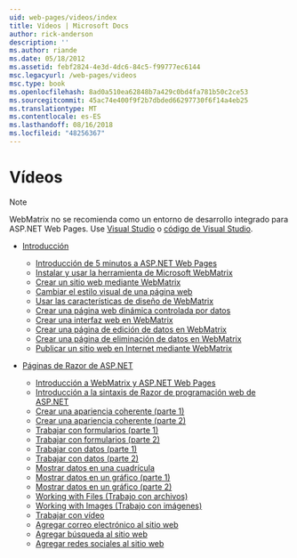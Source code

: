 ```yaml
---
uid: web-pages/videos/index
title: Vídeos | Microsoft Docs
author: rick-anderson
description: ''
ms.author: riande
ms.date: 05/18/2012
ms.assetid: febf2824-4e3d-4dc6-84c5-f99777ec6144
msc.legacyurl: /web-pages/videos
msc.type: book
ms.openlocfilehash: 8ad0a510ea62848b7a429c0bd4fa781b50c2ce53
ms.sourcegitcommit: 45ac74e400f9f2b7dbded66297730f6f14a4eb25
ms.translationtype: MT
ms.contentlocale: es-ES
ms.lasthandoff: 08/16/2018
ms.locfileid: "48256367"
---
```

<a name="videos"></a>Vídeos
====================

> [!NOTE] 
> WebMatrix no se recomienda como un entorno de desarrollo integrado para ASP.NET Web Pages. Use [Visual Studio](xref:aspnet/web-pages/overview/getting-started/program-asp-net-web-pages-in-visual-studio) o [código de Visual Studio](https://code.visualstudio.com/).

- [Introducción](introduction/index.md)

    - [Introducción de 5 minutos a ASP.NET Web Pages](introduction/5-minute-introduction-to-aspnet-web-pages.md)
    - [Instalar y usar la herramienta de Microsoft WebMatrix](introduction/install-and-use-the-microsoft-webmatrix-tool.md)
    - [Crear un sitio web mediante WebMatrix](introduction/create-a-website-using-webmatrix.md)
    - [Cambiar el estilo visual de una página web](introduction/change-the-visual-style-of-a-web-page.md)
    - [Usar las características de diseño de WebMatrix](introduction/use-the-layout-features-in-webmatrix.md)
    - [Crear una página web dinámica controlada por datos](introduction/create-a-data-driven-dynamic-web-page.md)
    - [Crear una interfaz web en WebMatrix](introduction/create-a-web-interface-in-webmatrix.md)
    - [Crear una página de edición de datos en WebMatrix](introduction/create-an-edit-data-page-in-webmatrix.md)
    - [Crear una página de eliminación de datos en WebMatrix](introduction/create-a-delete-data-page-in-webmatrix.md)
    - [Publicar un sitio web en Internet mediante WebMatrix](introduction/publish-a-website-to-the-internet-using-webmatrix.md)
- [Páginas de Razor de ASP.NET](aspnet-razor-pages/index.md)

    - [Introducción a WebMatrix y ASP.NET Web Pages](aspnet-razor-pages/getting-started-with-webmatrix-and-aspnet-web-pages.md)
    - [Introducción a la sintaxis de Razor de programación web de ASP.NET](aspnet-razor-pages/introduction-to-aspnet-web-programming-using-the-razor-syntax.md)
    - [Crear una apariencia coherente (parte 1)](aspnet-razor-pages/creating-a-consistent-look-part-1.md)
    - [Crear una apariencia coherente (parte 2)](aspnet-razor-pages/creating-a-consistent-look-part-2.md)
    - [Trabajar con formularios (parte 1)](aspnet-razor-pages/working-with-forms-part-1.md)
    - [Trabajar con formularios (parte 2)](aspnet-razor-pages/working-with-forms-part-2.md)
    - [Trabajar con datos (parte 1)](aspnet-razor-pages/working-with-data-part-1.md)
    - [Trabajar con datos (parte 2)](aspnet-razor-pages/working-with-data-part-2.md)
    - [Mostrar datos en una cuadrícula](aspnet-razor-pages/displaying-data-in-a-grid.md)
    - [Mostrar datos en un gráfico (parte 1)](aspnet-razor-pages/displaying-data-in-a-chart-part-1.md)
    - [Mostrar datos en un gráfico (parte 2)](aspnet-razor-pages/displaying-data-in-a-chart-part-2.md)
    - [Working with Files (Trabajo con archivos)](aspnet-razor-pages/working-with-files.md)
    - [Working with Images (Trabajo con imágenes)](aspnet-razor-pages/working-with-images.md)
    - [Trabajar con vídeo](aspnet-razor-pages/working-with-video.md)
    - [Agregar correo electrónico al sitio web](aspnet-razor-pages/adding-email-to-your-web-site.md)
    - [Agregar búsqueda al sitio web](aspnet-razor-pages/adding-search-to-your-web-site.md)
    - [Agregar redes sociales al sitio web](aspnet-razor-pages/adding-social-networking-to-your-website.md)
